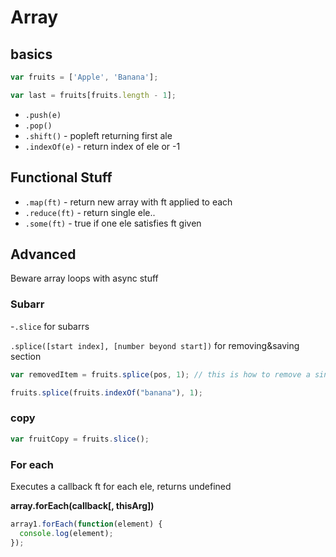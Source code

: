 # Array

## basics

```javascript
var fruits = ['Apple', 'Banana'];

var last = fruits[fruits.length - 1];
```

- `.push(e)` 
- `.pop()`
- `.shift()` - popleft returning first ale
- `.indexOf(e)` - return index of ele or -1

## Functional Stuff

- `.map(ft)` - return new array with ft applied to each
- `.reduce(ft)` - return single ele..
- `.some(ft)` - true if one ele satisfies ft given

## Advanced

Beware array loops with async stuff

### Subarr

-`.slice` for subarrs 

`.splice([start index], [number beyond start])` for removing&saving section

```javascript
var removedItem = fruits.splice(pos, 1); // this is how to remove a single item at pos

fruits.splice(fruits.indexOf("banana"), 1);
```

### copy

```javascript
var fruitCopy = fruits.slice(); 
```

### For each

Executes a callback ft for each ele, returns undefined

**array.forEach(callback[, thisArg])**

```js
array1.forEach(function(element) {
  console.log(element);
});
```

